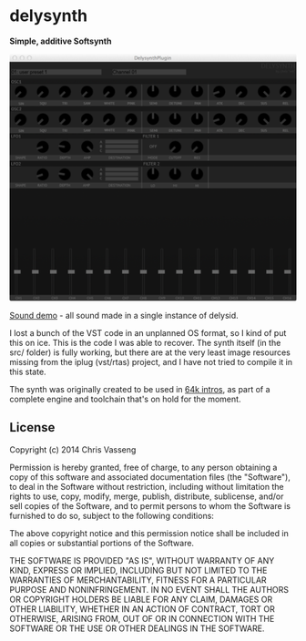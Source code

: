delysynth
=========

**Simple, additive Softsynth**

![vst_screenshot.png](vst_screenshot.png)

[Sound demo](testrender.aif) - all sound made in a single instance of delysid.

I lost a bunch of the VST code in an unplanned OS format, so I kind of put this on ice. This is the code I was able to recover. The synth itself (in the src/ folder) is fully working, but there are at the very least image resources missing from the iplug (vst/rtas) project, and I have not tried to compile it in this state.

The synth was originally created to be used in [64k intros](http://en.wikipedia.org/wiki/64k_intro), as part of a complete engine and toolchain that's on hold for the moment.

## License

Copyright (c) 2014 Chris Vasseng

Permission is hereby granted, free of charge, to any person obtaining a copy of this software and associated documentation files (the "Software"), to deal in the Software without restriction, including without limitation the rights to use, copy, modify, merge, publish, distribute, sublicense, and/or sell copies of the Software, and to permit persons to whom the Software is furnished to do so, subject to the following conditions:

The above copyright notice and this permission notice shall be included in all copies or substantial portions of the Software.

THE SOFTWARE IS PROVIDED "AS IS", WITHOUT WARRANTY OF ANY KIND, EXPRESS OR IMPLIED, INCLUDING BUT NOT LIMITED TO THE WARRANTIES OF MERCHANTABILITY, FITNESS FOR A PARTICULAR PURPOSE AND NONINFRINGEMENT. IN NO EVENT SHALL THE AUTHORS OR COPYRIGHT HOLDERS BE LIABLE FOR ANY CLAIM, DAMAGES OR OTHER LIABILITY, WHETHER IN AN ACTION OF CONTRACT, TORT OR OTHERWISE, ARISING FROM, OUT OF OR IN CONNECTION WITH THE SOFTWARE OR THE USE OR OTHER DEALINGS IN THE SOFTWARE.